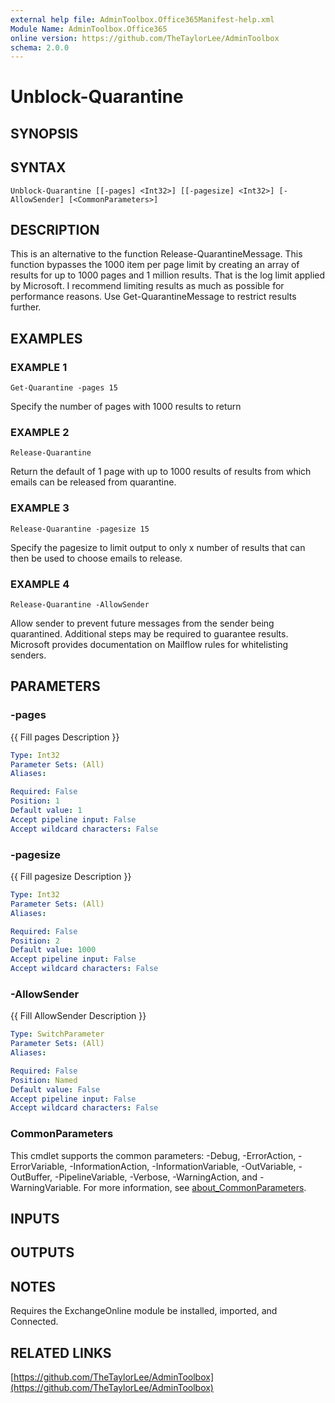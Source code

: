 ```yaml
---
external help file: AdminToolbox.Office365Manifest-help.xml
Module Name: AdminToolbox.Office365
online version: https://github.com/TheTaylorLee/AdminToolbox
schema: 2.0.0
---
```


# Unblock-Quarantine

## SYNOPSIS

## SYNTAX

```
Unblock-Quarantine [[-pages] <Int32>] [[-pagesize] <Int32>] [-AllowSender] [<CommonParameters>]
```

## DESCRIPTION
This is an alternative to the function Release-QuarantineMessage.
This function bypasses the 1000 item per page limit by creating an array of results for up to 1000 pages and 1 million results.
That is the log limit applied by Microsoft.
I recommend limiting results as much as possible for performance reasons.
Use Get-QuarantineMessage to restrict results further.

## EXAMPLES

### EXAMPLE 1
```
Get-Quarantine -pages 15
```

Specify the number of pages with 1000 results to return

### EXAMPLE 2
```
Release-Quarantine
```

Return the default of 1 page with up to 1000 results of results from which emails can be released from quarantine.

### EXAMPLE 3
```
Release-Quarantine -pagesize 15
```

Specify the pagesize to limit output to only x number of results that can then be used to choose emails to release.

### EXAMPLE 4
```
Release-Quarantine -AllowSender
```

Allow sender to prevent future messages from the sender being quarantined.
Additional steps may be required to guarantee results.
Microsoft provides documentation on Mailflow rules for whitelisting senders.

## PARAMETERS

### -pages
{{ Fill pages Description }}

```yaml
Type: Int32
Parameter Sets: (All)
Aliases:

Required: False
Position: 1
Default value: 1
Accept pipeline input: False
Accept wildcard characters: False
```

### -pagesize
{{ Fill pagesize Description }}

```yaml
Type: Int32
Parameter Sets: (All)
Aliases:

Required: False
Position: 2
Default value: 1000
Accept pipeline input: False
Accept wildcard characters: False
```

### -AllowSender
{{ Fill AllowSender Description }}

```yaml
Type: SwitchParameter
Parameter Sets: (All)
Aliases:

Required: False
Position: Named
Default value: False
Accept pipeline input: False
Accept wildcard characters: False
```

### CommonParameters
This cmdlet supports the common parameters: -Debug, -ErrorAction, -ErrorVariable, -InformationAction, -InformationVariable, -OutVariable, -OutBuffer, -PipelineVariable, -Verbose, -WarningAction, and -WarningVariable. For more information, see [about_CommonParameters](http://go.microsoft.com/fwlink/?LinkID=113216).

## INPUTS

## OUTPUTS

## NOTES
Requires the ExchangeOnline module be installed, imported, and Connected.

## RELATED LINKS

[https://github.com/TheTaylorLee/AdminToolbox](https://github.com/TheTaylorLee/AdminToolbox)

